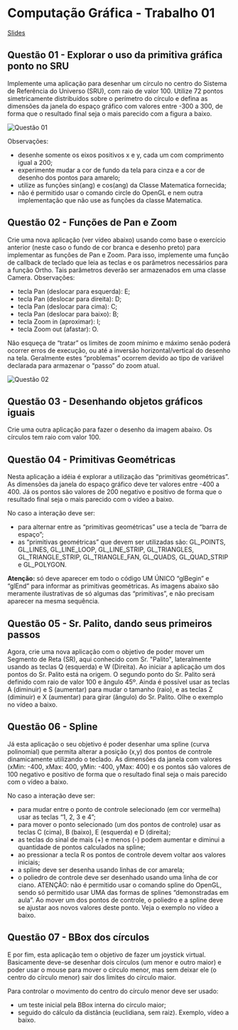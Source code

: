 # Computação Gráfica - Trabalho 01 

[Slides](assets/slides.pdf)

## Questão 01 - Explorar o uso da primitiva gráfica ponto no SRU

Implemente uma aplicação para desenhar um círculo no centro do Sistema de Referência do Universo (SRU), com raio de valor 100. Utilize 72 pontos simetricamente distribuídos sobre o perímetro do círculo e defina as dimensões da janela do espaço gráfico com valores entre -300 a 300, de forma que o resultado final seja o mais parecido com a figura a baixo.

![Questão 01](assets/questão&#32;01.png)

Observações:
* desenhe somente os eixos positivos x e y, cada um com comprimento igual a 200;
* experimente mudar a cor de fundo da tela para cinza e a cor de desenho dos pontos para amarelo;
* utilize as funções sin(ang) e cos(ang) da Classe Matematica fornecida;
* não é permitido usar o comando circle do OpenGL e nem outra implementação que não use as funções da classe Matematica.

## Questão 02 - Funções de Pan e Zoom

Crie uma nova aplicação (ver vídeo abaixo) usando como base o exercício anterior (neste caso o fundo de cor branca e desenho preto) para implementar as funções de Pan e Zoom. Para isso, implemente uma função de callback de teclado que leia as teclas e os parâmetros necessários para a função Ortho. Tais parâmetros deverão ser armazenados em uma classe Camera. 
Observações:

- tecla Pan (deslocar para esquerda): E;
- tecla Pan (deslocar para direita): D;
- tecla Pan (deslocar para cima): C;
- tecla Pan (deslocar para baixo): B;
- tecla Zoom in (aproximar): I;
- tecla Zoom out (afastar): O.

Não esqueça de “tratar” os limites de zoom mínimo e máximo senão poderá ocorrer erros de execução, ou até a inversão horizontal/vertical do desenho na tela. Geralmente estes “problemas” ocorrem devido ao tipo de variável declarada para armazenar o “passo” do zoom atual.


![Questão 02](https://giphy.com/embed/QyW8rJFeMQ6QA0YCQ6)


## Questão 03 - Desenhando objetos gráficos iguais

Crie uma outra aplicação para fazer o desenho da imagem abaixo. Os círculos tem raio com valor 100.

## Questão 04 - Primitivas Geométricas

Nesta aplicação a idéia é explorar a utilização das “primitivas geométricas”. As dimensões da janela do espaço gráfico deve ter valores entre -400 a 400. Já os pontos são valores de 200 negativo e positivo de forma que o resultado final seja o mais parecido com o vídeo a baixo.

No caso a interação deve ser:
- para alternar entre as “primitivas geométricas” use a tecla de “barra de espaço”;
- as “primitivas geométricas” que devem ser utilizadas são: GL_POINTS, GL_LINES,  GL_LINE_LOOP,  GL_LINE_STRIP,  GL_TRIANGLES,  GL_TRIANGLE_STRIP, GL_TRIANGLE_FAN,  GL_QUADS, GL_QUAD_STRIP e GL_POLYGON.

**Atenção:** só deve aparecer em todo o código UM ÚNICO “glBegin” e “glEnd” para informar as primitivas geométricas. As imagens abaixo são meramente ilustrativas de só algumas das “primitivas”, e não precisam aparecer na mesma sequência.

## Questão 05 - Sr. Palito, dando seus primeiros passos

Agora, crie uma nova aplicação com o objetivo de poder mover um Segmento de Reta (SR), aqui conhecido com Sr. "Palito", lateralmente usando as teclas Q (esquerda) e W (Direita). Ao iniciar a aplicação um dos pontos do Sr. Palito está na origem. O segundo ponto do Sr. Palito será definido com raio de valor 100 e ângulo 45º. Ainda é possível usar as teclas A (diminuir) e S (aumentar) para mudar  o tamanho (raio), e as teclas Z (diminuir) e X (aumentar) para girar (ângulo) do Sr. Palito. Olhe o exemplo no vídeo a baixo.

## Questão 06 - Spline

Já esta aplicação o seu objetivo é poder desenhar uma spline (curva polinomial) que permita alterar a posição (x,y) dos pontos de controle dinamicamente utilizando o teclado. As dimensões da janela com valores (xMin: -400, xMax: 400, yMin: -400, yMax: 400) e os pontos são valores de 100 negativo e positivo de forma que o resultado final seja o mais parecido com o vídeo a baixo.

No caso a interação deve ser:
- para mudar entre o ponto de controle selecionado (em cor vermelha) usar as teclas “1, 2, 3 e 4”;
- para mover o ponto selecionado (um dos pontos de controle) usar as teclas C (cima), B (baixo), E (esquerda) e D (direita);
- as teclas do sinal de mais (+) e menos (-) podem aumentar e diminui a quantidade de pontos calculados na spline;
- ao pressionar a tecla R os pontos de controle devem voltar aos valores iniciais;
- a spline deve ser desenha usando linhas de cor amarela;
- o poliedro de controle deve ser desenhado usando uma linha de cor ciano.
ATENÇÃO: não é permitido usar o comando spline do OpenGL, sendo só permitido usar UMA das formas de splines “demonstradas em aula”. Ao mover um dos pontos de controle, o poliedro e a spline deve se ajustar aos novos valores deste ponto.
Veja o exemplo no vídeo a baixo.


## Questão 07 - BBox dos círculos

E por fim, esta aplicação tem o objetivo de fazer um joystick virtual. Basicamente deve-se desenhar dois círculos (um menor e outro maior) e poder usar o mouse para mover o círculo menor, mas sem deixar ele (o centro do círculo menor) sair dos limites do círculo maior.

Para controlar o movimento do centro do círculo menor deve ser usado:
- um teste inicial pela BBox interna do círculo maior;
- seguido do cálculo da distância (euclidiana, sem raiz).
Exemplo, vídeo a baixo.


